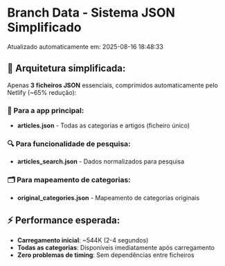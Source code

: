 # Branch Data - Sistema JSON Simplificado
Atualizado automaticamente em: 2025-08-16 18:48:33

## 🎯 Arquitetura simplificada:
Apenas **3 ficheiros JSON** essenciais, comprimidos automaticamente pelo Netlify (~65% redução):

### 📱 Para a app principal:
- **articles.json** - Todas as categorias e artigos (ficheiro único)

### 🔍 Para funcionalidade de pesquisa:
- **articles_search.json** - Dados normalizados para pesquisa

### 🗂️ Para mapeamento de categorias:
- **original_categories.json** - Mapeamento de categorias originais

## ⚡ Performance esperada:
- **Carregamento inicial**: ~544K (2-4 segundos)
- **Todas as categorias**: Disponíveis imediatamente após carregamento
- **Zero problemas de timing**: Sem dependências entre ficheiros
